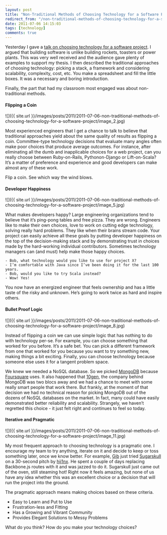 ```yaml
---
layout: post
title: "Non-Traditional Methods of Choosing Technology for a Software Project"
redirect_from: "/non-traditional-methods-of-choosing-technology-for-a-software-project/"
date: 2011-07-06 14:15:03
tags: [technology]
comments: true
---
```

Yesterday I gave a [talk on choosing technology for a software project](/slides-from-choosing-technology). I argued that building software is unlike building rockets, toasters or power plants. This was very well received and the audience gave plenty of examples to support my thesis. I then described the traditional approaches of choosing technology: picking a stack, a framework and considering scalability, complexity, cost, etc. You make a spreadsheet and fill the little boxes. It was a necessary and boring introduction.

Finally, the part that had my classroom most engaged was about non-traditional methods.

#### Flipping a Coin

![]({{ site.url }}/images/posts/2011/2011-07-06-non-traditional-methods-of-choosing-technology-for-a-software-project/image_2.jpg)

Most experienced engineers that I get a chance to talk to believe that traditional approaches yield about the same quality of results as flipping a coin. Committee-type technology decisions that evaluate many angles often make poor choices that produce average outcomes. For instance, after eliminating all the dumb and inapplicable choices for a web project, can you really choose between Ruby-on-Rails, Pythonon-Django or Lift-on-Scala? It’s a matter of preference and experience and good developers can make almost any of these work.

Flip a coin. See which way the wind blows.

#### Developer Happiness

![]({{ site.url }}/images/posts/2011/2011-07-06-non-traditional-methods-of-choosing-technology-for-a-software-project/image_5.jpg)

What makes developers happy? Large engineering organizations tend to believe that it’s ping-pong tables and free pizza. They are wrong. Engineers like to make their own choices, love to work on cutting edge technology, solving really hard problems. They like when their brains stream code. Your project can easily achieve all these goals by putting developer happiness on the top of the decision-making stack and by demonstrating trust in choices made by the hard-working individual contributors. Sometimes technology managers can (and must) help make those happy choices.

```
- Bob, what technology would you like to use for project X?
- I’m comfortable with Java since I’ve been doing it for the last 100 years.
- Bob, would you like to try Scala instead?
- Wow! Yes!
```

You now have an energized engineer that feels ownership and has a little taste of the risky and unknown. He’s going to work twice as hard and inspire others.

#### Bullet Proof Logic

![]({{ site.url }}/images/posts/2011/2011-07-06-non-traditional-methods-of-choosing-technology-for-a-software-project/image_8.jpg)

Instead of flipping a coin we can use simple logic that has nothing to do with technology per-se. For example, you can choose something that worked for you before. It’s a safe bet. You can pick a different framework from one that worked for you because you want to try something new, making things a bit exciting. Finally, you can choose technology because someone else uses it for a tangent problem space.

We knew we needed a NoSQL database. So we picked [MongoDB](http://mongodb.org) because [Foursquare](http://foursquare.com) uses. It also happened that [10gen](http://10gen.com), the company behind MongoDB was two blocs away and we had a chance to meet with some really smart people that work there. But frankly, at the moment of that decision we had no technical reason for picking MongoDB out of the dozens of NoSQL databases on the market. In fact, many could have easily demonstrated better reliability and scalability. Strangely, we haven’t regretted this choice - it just felt right and continues to feel so today.

#### Iterative and Pragmatic

![]({{ site.url }}/images/posts/2011/2011-07-06-non-traditional-methods-of-choosing-technology-for-a-software-project/image_11.jpg)

My most frequent approach to choosing technology is a pragmatic one. I encourage my team to try anything, iterate on it and decide to keep or toss something later, once we know better. For example, [Gib](http://blog.shortforgilbert.com/) just tried [Sugarskull](https://github.com/hij1nx/SugarSkull) on a 30-second pitch by [hij1nx](http://twitter.com/hij1nx). He spent a couple of days replacing Backbone.js routes with it and was jazzed to do it. Sugarskull just came out of the oven, still steaming hot! Right now it feels amazing, but none of us have any idea whether this was an excellent choice or a decision that will run the project into the ground.

The pragmatic approach means making choices based on these criteria.

- Easy to Learn and Put to Use
- Frustration-less and Fitting
- Has a Growing and Vibrant Community
- Provides Elegant Solutions to Messy Problems

What do you think? How do you make your technology choices?

